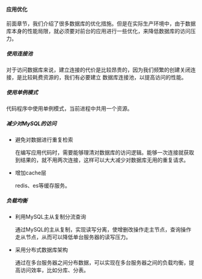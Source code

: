 #### 应用优化

前面章节，我们介绍了很多数据库的优化措施。但是在实际生产环境中，由于数据库本身的性能局限，就必须要对前台的应用进行一些优化，来降低数据库的访问压力。

##### 使用连接池

对于访问数据库来说，建立连接的代价是比较昂贵的，因为我们频繁的创建关闭连接，是比较耗费资源的，我们有必要建立 数据库连接池，以提高访问的性能。

##### 使用单例模式

代码程序中使用单例模式，当前进程中共用一个资源。

##### 减少对MySQL的访问

+ 避免对数据进行重复检索

  在编写应用代码时，需要能够理清对数据库的访问逻辑。能够一次连接就获取到结果的，就不用两次连接，这样可以大大减少对数据库无用的重复请求。

+ 增加cache层

  redis、es等缓存服务。

##### 负载均衡 

+ 利用MySQL主从复制分流查询

  通过MySQL的主从复制，实现读写分离，使增删改操作走主节点，查询操作走从节点，从而可以降低单台服务器的读写压力。 

+ 采用分布式数据库架构

  通过在多台服务器之间分布数据，可以实现在多台服务器之间的负载均衡，提高访问效率，比如分库、分表。

